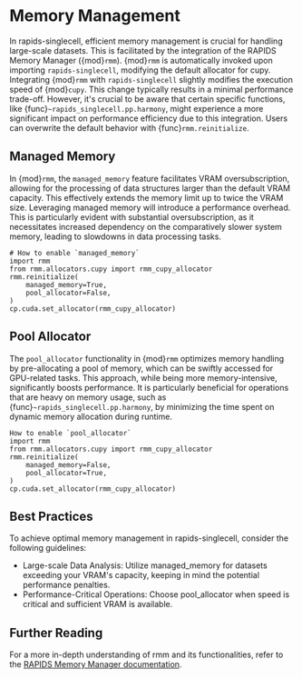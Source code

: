 # Memory Management

In rapids-singlecell, efficient memory management is crucial for handling large-scale datasets. This is facilitated by the integration of the RAPIDS Memory Manager ({mod}`rmm`). {mod}`rmm` is automatically invoked upon importing `rapids-singlecell`, modifying the default allocator for cupy. Integrating {mod}`rmm` with `rapids-singlecell` slightly modifies the execution speed of {mod}`cupy`. This change typically results in a minimal performance trade-off. However, it's crucial to be aware that certain specific functions, like {func}`~rapids_singlecell.pp.harmony`, might experience a more significant impact on performance efficiency due to this integration. Users can overwrite the default behavior with {func}`rmm.reinitialize`.

## Managed Memory

In {mod}`rmm`, the `managed_memory` feature facilitates VRAM oversubscription, allowing for the processing of data structures larger than the default VRAM capacity. This effectively extends the memory limit up to twice the VRAM size. Leveraging managed memory will introduce a performance overhead. This is particularly evident with substantial oversubscription, as it necessitates increased dependency on the comparatively slower system memory, leading to slowdowns in data processing tasks.

```
# How to enable `managed_memory`
import rmm
from rmm.allocators.cupy import rmm_cupy_allocator
rmm.reinitialize(
    managed_memory=True,
    pool_allocator=False,
)
cp.cuda.set_allocator(rmm_cupy_allocator)
```

## Pool Allocator

The `pool_allocator` functionality in {mod}`rmm` optimizes memory handling by pre-allocating a pool of memory, which can be swiftly accessed for GPU-related tasks. This approach, while being more memory-intensive, significantly boosts performance. It is particularly beneficial for operations that are heavy on memory usage, such as {func}`~rapids_singlecell.pp.harmony`, by minimizing the time spent on dynamic memory allocation during runtime.

```
How to enable `pool_allocator`
import rmm
from rmm.allocators.cupy import rmm_cupy_allocator
rmm.reinitialize(
    managed_memory=False,
    pool_allocator=True,
)
cp.cuda.set_allocator(rmm_cupy_allocator)
```

## Best Practices
To achieve optimal memory management in rapids-singlecell, consider the following guidelines:

* Large-scale Data Analysis: Utilize managed_memory for datasets exceeding your VRAM's capacity, keeping in mind the potential performance penalties.
* Performance-Critical Operations: Choose pool_allocator when speed is critical and sufficient VRAM is available.

## Further Reading
For a more in-depth understanding of rmm and its functionalities, refer to the [RAPIDS Memory Manager documentation](https://docs.rapids.ai/api/rmm/stable/python/).
